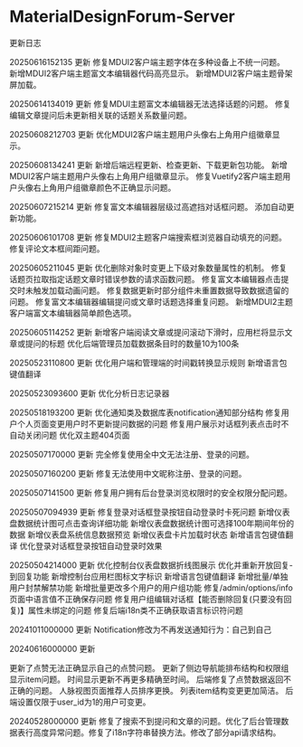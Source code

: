 # MaterialDesignForum-Server

更新日志

20250616152135 更新
修复MDUI2客户端主题字体在多种设备上不统一问题。
新增MDUI2客户端主题富文本编辑器代码高亮显示。
新增MDUI2客户端主题骨架屏加载。

20250614134019 更新
修复MDUI主题富文本编辑器无法选择话题的问题。
修复编辑文章提问后未更新相关联的话题关系数量问题。

20250608212703 更新
优化MDUI2客户端主题用户头像右上角用户组徽章显示。

20250608134241 更新
新增后端远程更新、检查更新、下载更新包功能。
新增MDUI2客户端主题用户头像右上角用户组徽章显示。
修复Vuetify2客户端主题用户头像右上角用户组徽章颜色不正确显示问题。

20250607215214 更新
修复富文本编辑器层级过高遮挡对话框问题。
添加自动更新功能。

20250606101708 更新
修复MDUI2主题客户端搜索框浏览器自动填充的问题。
修复评论文本框间距问题。

20250605211045 更新
优化删除对象时变更上下级对象数量属性的机制。
修复话题页拉取指定话题文章时错误参数的请求函数问题。
修复富文本编辑器点击提交时未触发加载动画问题。
修复数据更新时部分组件未重置数据导致数据遗留的问题。
修复富文本编辑器编辑提问或文章时话题选择重复问题。
新增MDUI2主题客户端富文本编辑器简单颜色选项。

20250605114252 更新
新增客户端阅读文章或提问滚动下滑时，应用栏将显示文章或提问的标题
优化后端管理员加载数据条目时的数量10为100条

20250523110800 更新
优化用户端和管理端的时间戳转换显示规则
新增语言包键值翻译

20250523093600 更新
优化分析日志记录器

20250518193200 更新
优化通知类及数据库表notification通知部分结构
修复用户个人页面变更用户时不更新提问数据的问题
修复用户展示对话框列表点击时不自动关闭问题
优化双主题404页面

20250507170000 更新
完全修复使用全中文无法注册、登录的问题。

20250507160200 更新
修复无法使用中文昵称注册、登录的问题。

20250507141500 更新
修复用户拥有后台登录浏览权限时的安全权限分配问题。

20250507094939 更新
修复登录对话框登录按钮自动登录时卡死问题
新增仪表盘数据统计图可点击查询详细功能
新增仪表盘数据统计图可选择100年期间年份的数据
新增仪表盘系统信息数据预览
新增仪表盘卡片加载时状态
新增语言包键值翻译
优化登录对话框登录按钮自动登录时效果


20250504214000 更新
优化控制台仪表盘数据折线图展示
优化并重新开放回复-到回复功能
新增控制台应用栏图标文字标识
新增语言包键值翻译
新增批量/单独用户封禁解禁功能
新增批量更改多个用户的用户组功能
修复/admin/options/info页面中语言值不正确保存问题
修复用户组编辑对话框【能否删除回复(只要没有回复)】属性未绑定的问题
修复后端i18n类不正确获取语言标识符问题

20241011000000 更新
Notification修改为不再发送通知行为：自己到自己

20240616000000 更新

更新了点赞无法正确显示自己的点赞问题。
更新了侧边导航能排布结构和权限组显示item问题。
时间显示更新不再更多精确至时间。
后端修复了点赞数据返回不正确的问题。
人脉视图页面推荐人员排序更换。
列表item结构变更更加简洁。
后端设置仅限于user_id为1的用户可变更。

20240528000000 更新
修复了搜索不到提问和文章的问题。优化了后台管理数据表行高度异常问题。修复了i18n字符串替换方法。修改了部分api请求结构。